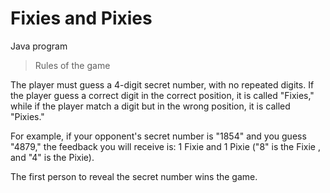 # Fixies and Pixies
Java program

> Rules of the game

The player must guess a 4-digit secret number, with no repeated digits.
If the player guess a correct digit in the correct position, it is called "Fixies," while if the player match a digit but in the wrong position, it is called "Pixies."

For example, if your opponent's secret number is "1854" and you guess "4879," the feedback you will receive is: 1 Fixie and 1 Pixie ("8" is the Fixie , and "4" is the Pixie).

The first person to reveal the secret number wins the game.
